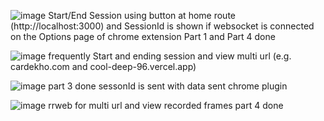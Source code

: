 ![image](https://github.com/cool-deep-96/redscope_cool_deep_96_assignment/assets/143888090/d6583f05-5786-47d7-89d0-9a22014ad564)
Start/End  Session using button at home route (http://localhost:3000) and  SessionId is shown if websocket is connected on the Options page of chrome extension
Part 1 and Part 4 done

![image](https://github.com/cool-deep-96/redscope_cool_deep_96_assignment/assets/143888090/02e24158-f935-466f-9dbc-d5b1f46660d6)
frequently Start and ending session and view multi url (e.g. cardekho.com and cool-deep-96.vercel.app)


![image](https://github.com/cool-deep-96/redscope_cool_deep_96_assignment/assets/143888090/6066be2d-592b-42c6-ae48-8f7cb3a96490)
part 3 done sessonId is sent with data sent chrome plugin



![image](https://github.com/cool-deep-96/redscope_cool_deep_96_assignment/assets/143888090/ad25005f-e031-46ac-af56-93d561487389)
rrweb for multi url and view recorded frames 
part 4 done 




